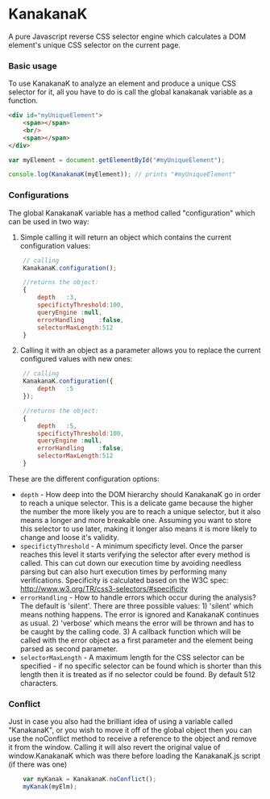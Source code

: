 KanakanaK
=========

A pure Javascript reverse CSS selector engine which calculates a DOM element's unique CSS selector on the current page.

### Basic usage

To use KanakanaK to analyze an element and produce a unique CSS selector for it, all you have to do is call the global
kanakanak variable as a function.


```html
<div id="myUniqueElement">
    <span></span>
    <br/>
    <span></span>
</div>
```

```js
var myElement = document.getElementById("#myUniqueElement");

console.log(KanakanaK(myElement)); // prints "#myUniqueElement"
```

### Configurations

The global KanakanaK variable has a method called "configuration" which can be used in two way:
1. Simple calling it will return an object which contains the current configuration values:

```js
    // calling
    KanakanaK.configuration();

    //returns the object:
    {
        depth   :3,
        specifictyThreshold:100,
        queryEngine :null,
        errorHandling    :false,
        selectorMaxLength:512
    }
```

2.  Calling it with an object as a parameter allows you to replace the current configured values with new ones:

```js
    // calling
    KanakanaK.configuration({
        depth   :5
    });

    //returns the object:
    {
        depth   :5,
        specifictyThreshold:100,
        queryEngine :null,
        errorHandling    :false,
        selectorMaxLength:512
    }
```

These are the different configuration options:
* `depth` - How deep into the DOM hierarchy should KanakanaK go in order to reach a unique selector. This is a delicate game because the higher the number the more likely you are to reach a unique selector, but it also means a longer and more breakable one. Assuming you want to store this selector to use later, making it longer also means it is more likely to change and loose it's validity.
* `specifictyThreshold` - A minimum specificty level. Once the parser reaches this level it starts verifying the selector after every method is called. This can cut down our execution time by avoiding needless parsing but can also hurt execution times by performing many verifications. Specificity is calculated based on the W3C spec: http://www.w3.org/TR/css3-selectors/#specificity
* `errorHandling` - How to handle errors which occur during the analysis? The default is 'silent'. There are three possible values: 1) 'silent' which means nothing happens. The error is ignored and KanakanaK continues as usual. 2) 'verbose' which means the error will be thrown and has to be caught by the calling code. 3) A callback function which will be called with the error object as a first parameter and the element being parsed as second parameter.
* `selectorMaxLength` - A maximum length for the CSS selector can be specified - if no specific selector can be found which is shorter than this length then it is treated as if no selector could be found. By default 512 characters.

### Conflict

Just in case you also had the brilliant idea of using a variable called "KanakanaK", or you wish to move it off of the global object then you can use the noConflict method to receive a reference to the object and remove it from the window.
Calling it will also revert the original value of window.KanakanaK which was there before loading the KanakanaK.js script (if there was one)

```js
    var myKanak = KanakanaK.noConflict();
    myKanak(myElm);
```

